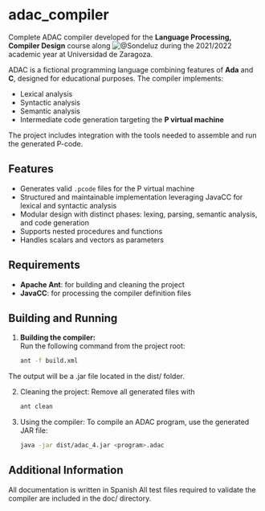  
# adac_compiler  

Complete ADAC compiler developed for the **Language Processing, Compiler Design** course along ![@Sondeluz](https://github.com/Sondeluz) during the 2021/2022 academic year at Universidad de Zaragoza. 

ADAC is a fictional programming language combining features of **Ada** and **C**, designed for educational purposes. The compiler implements:  
- Lexical analysis  
- Syntactic analysis  
- Semantic analysis  
- Intermediate code generation targeting the **P virtual machine**  

The project includes integration with the tools needed to assemble and run the generated P-code.

## Features  
- Generates valid `.pcode` files for the P virtual machine  
- Structured and maintainable implementation leveraging JavaCC for lexical and syntactic analysis  
- Modular design with distinct phases: lexing, parsing, semantic analysis, and code generation  
- Supports nested procedures and functions  
- Handles scalars and vectors as parameters  

## Requirements  
- **Apache Ant**: for building and cleaning the project  
- **JavaCC**: for processing the compiler definition files   

## Building and Running  
1. **Building the compiler:**  
   Run the following command from the project root: 
   ```bash 
   ant -f build.xml
The output will be a .jar file located in the dist/ folder.

2. Cleaning the project:
   Remove all generated files with
   ```bash 
   ant clean
3. Using the compiler:
   To compile an ADAC program, use the generated JAR file:
   ```bash 
   java -jar dist/adac_4.jar <program>.adac

## Additional Information
All documentation is written in Spanish
All test files required to validate the compiler are included in the doc/ directory.
